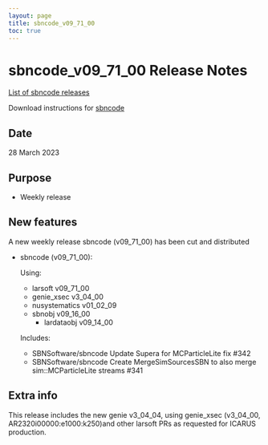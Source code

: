 ```yaml
---
layout: page
title: sbncode_v09_71_00
toc: true
---
```


sbncode_v09_71_00 Release Notes
=======================================================================================

[List of sbncode releases](https://sbnsoftware.github.io/AnalysisInfrastructure/ReleaseManagement/Releases/List_of_SBN_code_releases)

Download instructions for [sbncode]()

Date
---------------------------------------------------
28 March 2023

Purpose
---------------------------------------------------
* Weekly release

New features
---------------------------------------------------
A new weekly release sbncode (v09_71_00)  has been cut and distributed

* sbncode (v09_71_00):
  
  Using:
  * larsoft                 v09_71_00
  * genie_xsec              v3_04_00
  * nusystematics           v01_02_09
  * sbnobj                  v09_16_00
    * lardataobj    v09_14_00
 
  Includes:
  * SBNSoftware/sbncode Update Supera for MCParticleLite fix #342
  * SBNSoftware/sbncode Create MergeSimSourcesSBN to also merge sim::MCParticleLite streams #341

Extra info
---------------------------------------------------
This release includes the new genie v3_04_04, using genie_xsec (v3_04_00, AR2320i00000:e1000:k250)and other larsoft PRs as requested for ICARUS production. 
